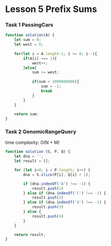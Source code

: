 # Lesson 5 Prefix Sums

### Task 1 PassingCars

```javascript
function solution(A) {
    let sum = 0;
    let west = 0;
    
    for(let i = A.length-1; i >= 0; i--){
        if(A[i] === 1){
            west++;
        }else{
            sum += west;
            
            if(sum > 1000000000){
                sum = -1;
                break
            }
        }
    }
    
    return sum;
}
```
### Task 2 GenomicRangeQuery

time complexity: O(N + M)

```javascript
function solution (S, P, Q) {
	let dna = '';
	let result = [];

	for (let i=0; i < P.length; i++) {
		dna = S.slice(P[i], Q[i] + 1);

		if (dna.indexOf('A') !== -1) {
			result.push(1)
		} else if (dna.indexOf('C') !== -1) {
			result.push(2)
		} else if (dna.indexOf('G') !== -1) {
			result.push(3)
		} else {
			result.push(4)
		}
	}

	return result;
}
```